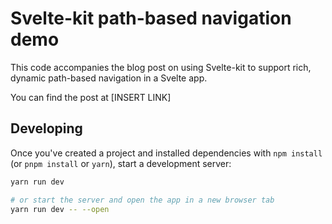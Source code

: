 # Svelte-kit path-based navigation demo

This code accompanies the blog post on using Svelte-kit to support rich, dynamic path-based navigation in a Svelte app.

You can find the post at [INSERT LINK]

## Developing

Once you've created a project and installed dependencies with `npm install` (or `pnpm install` or `yarn`), start a development server:

```bash
yarn run dev

# or start the server and open the app in a new browser tab
yarn run dev -- --open
```
